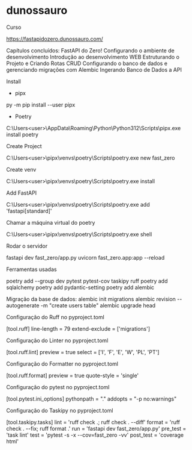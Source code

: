 # dunossauro

Curso

https://fastapidozero.dunossauro.com/

Capítulos concluídos:
	FastAPI do Zero!
	Configurando o ambiente de desenvolvimento
	Introdução ao desenvolvimento WEB
	Estruturando o Projeto e Criando Rotas CRUD
	Configurando o banco de dados e gerenciando migrações com Alembic
	Ingerando Banco de Dados a API

Install

- pipx

py -m pip install --user pipx

- Poetry

C:\Users\<user>\AppData\Roaming\Python\Python312\Scripts\pipx.exe install poetry

Create Project

C:\Users\<user>\pipx\venvs\poetry\Scripts\poetry.exe new fast_zero

Create venv

C:\Users\<user>\pipx\venvs\poetry\Scripts\poetry.exe install

Add FastAPI

C:\Users\<user>\pipx\venvs\poetry\Scripts\poetry.exe add 'fastapi[standard]'

Chamar a máquina virtual do poetry

C:\Users\<user>\pipx\venvs\poetry\Scripts\poetry.exe shell

Rodar o servidor

fastapi dev fast_zero/app.py
uvicorn fast_zero.app:app --reload

Ferramentas usadas

poetry add --group dev pytest pytest-cov taskipy ruff
poetry add sqlalchemy
poetry add pydantic-setting
poetry add alembic

Migração da base de dados:
	alembic init migrations
	alembic revision --autogenerate -m "create users table"
	alembic upgrade head


Configuração do Ruff no pyproject.toml

[tool.ruff]
line-length = 79
extend-exclude = ['migrations']

Configuração do Linter no pyproject.toml

[tool.ruff.lint]
preview = true
select = ['I', 'F', 'E', 'W', 'PL', 'PT']

Configuração do Formatter no pyproject.toml

[tool.ruff.format]
preview = true
quote-style = 'single'

Configuração do pytest no pyproject.toml

[tool.pytest.ini_options]
pythonpath = "."
addopts = "-p no:warnings"

Configuração do Taskipy no pyproject.toml

[tool.taskipy.tasks]
lint = 'ruff check .; ruff check . --diff'
format = 'ruff check . --fix; ruff format .'
run = 'fastapi dev fast_zero/app.py'
pre_test = 'task lint'
test = 'pytest -s -x --cov=fast_zero -vv'
post_test = 'coverage html'


